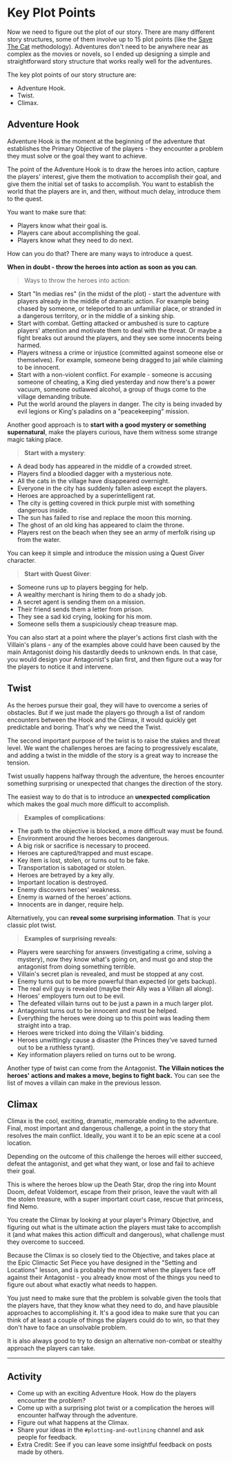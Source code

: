 # Key Plot Points

Now we need to figure out the plot of our story. There are many different story structures, some of them involve up to 15 plot points (like the [Save The Cat](https://www.savannahgilbo.com/blog/plotting-save-the-cat) methodology). Adventures don't need to be anywhere near as complex as the movies or novels, so I ended up designing a simple and straightforward story structure that works really well for the adventures.

The key plot points of our story structure are:
- Adventure Hook.
- Twist.
- Climax.

## Adventure Hook
Adventure Hook is the moment at the beginning of the adventure that establishes the Primary Objective of the players - they encounter a problem they must solve or the goal they want to achieve.

The point of the Adventure Hook is to draw the heroes into action, capture the players' interest, give them the motivation to accomplish their goal, and give them the initial set of tasks to accomplish. You want to establish the world that the players are in, and then, without much delay, introduce them to the quest. 

You want to make sure that:
- Players know what their goal is.
- Players care about accomplishing the goal.
- Players know what they need to do next.

How can you do that? There are many ways to introduce a quest.

**When in doubt - throw the heroes into action as soon as you can**.

> Ways to throw the heroes into action:
- Start "In medias res" (in the midst of the plot) - start the adventure with players already in the middle of dramatic action. For example being chased by someone, or teleported to an unfamiliar place, or stranded in a dangerous territory, or in the middle of a sinking ship.
- Start with combat. Getting attacked or ambushed is sure to capture players' attention and motivate them to deal with the threat. Or maybe a fight breaks out around the players, and they see some innocents being harmed.
- Players witness a crime or injustice (committed against someone else or themselves). For example, someone being dragged to jail while claiming to be innocent.
- Start with a non-violent conflict. For example - someone is accusing someone of cheating, a King died yesterday and now there's a power vacuum, someone outlawed alcohol, a group of thugs come to the village demanding tribute.
- Put the world around the players in danger. The city is being invaded by evil legions or King's paladins on a "peacekeeping" mission.

Another good approach is to **start with a good mystery or something supernatural**, make the players curious, have them witness some strange magic taking place.

> **Start with a mystery**:
- A dead body has appeared in the middle of a crowded street.
- Players find a bloodied dagger with a mysterious note.
- All the cats in the village have disappeared overnight.
- Everyone in the city has suddenly fallen asleep except the players.
- Heroes are approached by a superintelligent rat.
- The city is getting covered in thick purple mist with something dangerous inside.
- The sun has failed to rise and replace the moon this morning.
- The ghost of an old king has appeared to claim the throne.
- Players rest on the beach when they see an army of merfolk rising up from the water.

<!-- 
- Someone gives them a map and runs away without saying a word.
- Mysterious letter. 
-->

You can keep it simple and introduce the mission using a Quest Giver character.

> **Start with Quest Giver**:
- Someone runs up to players begging for help.
- A wealthy merchant is hiring them to do a shady job.
- A secret agent is sending them on a mission.
- Their friend sends them a letter from prison.
- They see a sad kid crying, looking for his mom.
- Someone sells them a suspiciously cheap treasure map.

You can also start at a point where the player's actions first clash with the Villain's plans - any of the examples above could have been caused by the main Antagonist doing his dastardly deeds to unknown ends. In that case, you would design your Antagonist's plan first, and then figure out a way for the players to notice it and intervene.

<!-- 
make it interesting the same way the objective is interesting and important.
how to make sure of that? put someone in jeopardy? 
Examples of hooks.
Witness the villain's plot.
Interesting challenge = interesting hook?
Make it interesting and exciting in the same way your primary objective is exciting, the way you're planning to entertain players throughout the adventure.
-->


## Twist
As the heroes pursue their goal, they will have to overcome a series of obstacles. But if we just made the players go through a list of random encounters between the Hook and the Climax, it would quickly get predictable and boring. That's why we need the Twist.

The second important purpose of the twist is to raise the stakes and threat level. We want the challenges heroes are facing to progressively escalate, and adding a twist in the middle of the story is a great way to increase the tension.

Twist usually happens halfway through the adventure, the heroes encounter something surprising or unexpected that changes the direction of the story. 

The easiest way to do that is to introduce an **unexpected complication** which makes the goal much more difficult to accomplish.  

> **Examples of complications**:
- The path to the objective is blocked, a more difficult way must be found.
- Environment around the heroes becomes dangerous.
- A big risk or sacrifice is necessary to proceed.
- Heroes are captured/trapped and must escape.
- Key item is lost, stolen, or turns out to be fake.
- Transportation is sabotaged or stolen.
- Heroes are betrayed by a key ally. 
- Important location is destroyed.
- Enemy discovers heroes’ weakness.
- Enemy is warned of the heroes’ actions.
- Innocents are in danger, require help.

Alternatively, you can **reveal some surprising information**. That is your classic plot twist.

> **Examples of surprising reveals**:
- Players were searching for answers (investigating a crime, solving a mystery), now they know what's going on, and must go and stop the antagonist from doing something terrible.
- Villain's secret plan is revealed, and must be stopped at any cost.
- Enemy turns out to be more powerful than expected (or gets backup).
- The real evil guy is revealed (maybe their Ally was a Villain all along).
- Heroes' employers turn out to be evil.
- The defeated villain turns out to be just a pawn in a much larger plot.
- Antagonist turns out to be innocent and must be helped.
- Everything the heroes were doing up to this point was leading them straight into a trap.
- Heroes were tricked into doing the Villain's bidding.
- Heroes unwittingly cause a disaster (the Princes they've saved turned out to be a ruthless tyrant).
- Key information players relied on turns out to be wrong.

Another type of twist can come from the Antagonist. **The Villain notices the heroes' actions and makes a move, begins to fight back.** You can see the list of moves a villain can make in the previous lesson.

<!--  Players reach an important milestone. -->


## Climax
Climax is the cool, exciting, dramatic, memorable ending to the adventure. Final, most important and dangerous challenge, a point in the story that resolves the main conflict. Ideally, you want it to be an epic scene at a cool location.

Depending on the outcome of this challenge the heroes will either succeed, defeat the antagonist, and get what they want, or lose and fail to achieve their goal.

This is where the heroes blow up the Death Star, drop the ring into Mount Doom, defeat Voldemort, escape from their prison, leave the vault with all the stolen treasure, with a super important court case, rescue that princess, find Nemo.

You create the Climax by looking at your player's Primary Objective, and figuring out what is the ultimate action the players must take to accomplish it (and what makes this action difficult and dangerous), what challenge must they overcome to succeed.

Because the Climax is so closely tied to the Objective, and takes place at the Epic Climactic Set Piece you have designed in the "Setting and Locations" lesson, and is probably the moment when the players face off against their Antagonist - you already know most of the things you need to figure out about what exactly what needs to happen.

You just need to make sure that the problem is solvable given the tools that the players have, that they know what they need to do, and have plausible approaches to accomplishing it. It's a good idea to make sure that you can think of at least a couple of things the players could do to win, so that they don't have to face an unsolvable problem.

It is also always good to try to design an alternative non-combat or stealthy approach the players can take. 

<!--  
What awesome moment about this adventure will the players remember a year from now?
Multiple climax resolutions?
> Examples
-->

---

## Activity
- Come up with an exciting Adventure Hook. How do the players encounter the problem?
- Come up with a surprising plot twist or a complication the heroes will encounter halfway through the adventure.
- Figure out what happens at the Climax.
- Share your ideas in the `#plotting-and-outlining` channel and ask people for feedback.
- Extra Credit: See if you can leave some insightful feedback on posts made by others.